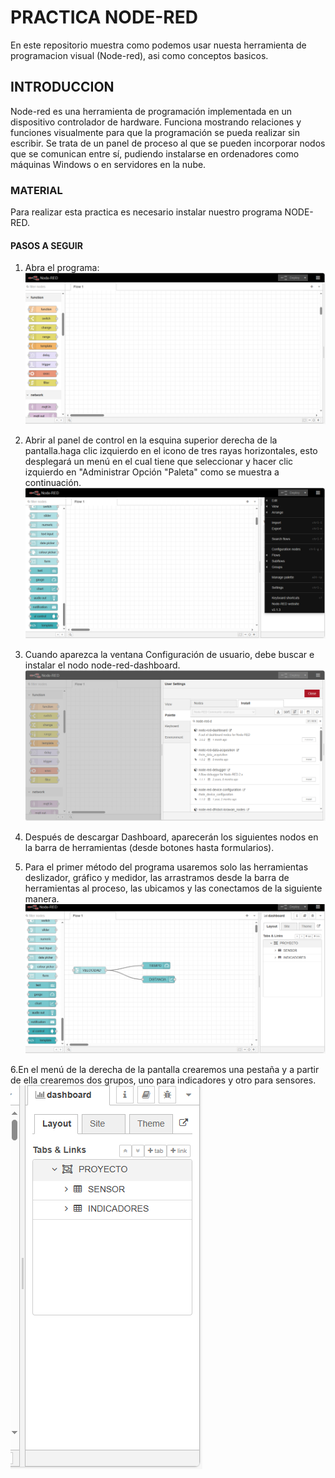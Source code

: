 # PRACTICA NODE-RED
En este repositorio muestra como podemos usar nuesta herramienta de programacion visual (Node-red), asi como conceptos basicos.
## INTRODUCCION 
Node-red es una herramienta de programación implementada en un dispositivo controlador de hardware. Funciona mostrando relaciones y funciones visualmente para que la programación se pueda realizar sin escribir. Se trata de un panel de proceso al que se pueden incorporar nodos que se comunican entre sí, pudiendo instalarse en ordenadores como máquinas Windows o en servidores en la nube.
### MATERIAL
Para realizar esta practica es necesario instalar nuestro programa NODE-RED.
#### PASOS A SEGUIR
1. Abra el programa:
![.](https://github.com/AdalGuadarrama/PRACTICA-NODE-RED/blob/main/node.0.png)

2. Abrir al panel de control en la esquina superior derecha de la pantalla.haga clic izquierdo en el icono de tres rayas horizontales, esto desplegará un menú en el cual tiene que seleccionar y hacer clic izquierdo en "Administrar Opción "Paleta" como se muestra a continuación.
![.](https://github.com/AdalGuadarrama/PRACTICA-NODE-RED/blob/main/node0.0.png)

3. Cuando aparezca la ventana Configuración de usuario, debe buscar e instalar el nodo node-red-dashboard.
![.](https://github.com/AdalGuadarrama/PRACTICA-NODE-RED/blob/main/node1.png)

4.  Después de descargar Dashboard, aparecerán los siguientes nodos en la barra de herramientas (desde botones hasta formularios).
5.  Para el primer método del programa usaremos solo las herramientas deslizador, gráfico y medidor, las arrastramos desde la barra de herramientas al proceso, las ubicamos y las conectamos de la siguiente manera.
![.](https://github.com/AdalGuadarrama/PRACTICA-NODE-RED/blob/main/node2.png)

6.En el menú de la derecha de la pantalla crearemos una pestaña y a partir de ella crearemos dos grupos, uno para indicadores y otro para sensores.
![.](https://github.com/AdalGuadarrama/PRACTICA-NODE-RED/blob/main/node3.png)
   
